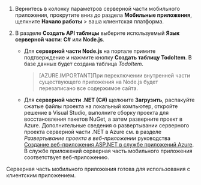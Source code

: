 
1. Вернитесь в колонку параметров серверной части мобильного приложения, прокрутите вниз до раздела **Мобильные приложения**, щелкните **Начало работы** > ваша клиентская платформа. 

2. В разделе **Создать API таблицы** выберите используемый **Язык серверной части**: **C#** или **Node.js**.

	+ Для **серверной части Node.js** на портале примите подтверждение и нажмите кнопку **Создать таблицу TodoItem**. В базе данных будет создана таблица *TodoItem*.
	 
		>[AZURE.IMPORTANT]При переключении внутренней части существующего приложения на Node.js будет перезаписано все содержимое сайта.

	+ Для **серверной части .NET (C#)** щелкните **Загрузить**, распакуйте сжатые файлы проекта на локальный компьютер, откройте решение в Visual Studio, выполните сборку проекта для восстановления пакетов NuGet, а затем разверните проект в Azure. Дополнительные сведения о развертывании серверного проекта серверной части .NET в Azure см. в разделе *Развертывание проекта в веб-приложении* руководства [Создание веб-приложения ASP.NET в службе приложений Azure](../articles/app-service-web/web-sites-dotnet-get-started.md#deploy-the-project-to-the-web-app). В службе приложений серверная часть мобильного приложения соответствует веб-приложению.
	 
Серверная часть мобильного приложения готова для использования с клиентским приложением.

<!---HONumber=AcomDC_1203_2015-->
